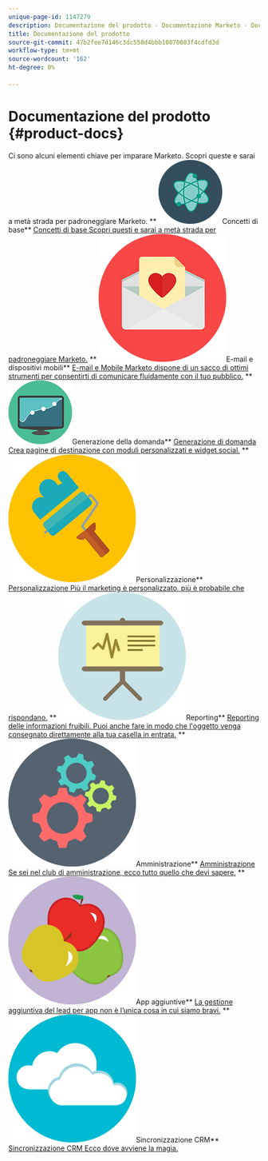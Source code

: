 ```yaml
---
unique-page-id: 1147279
description: Documentazione del prodotto - Documentazione Marketo - Documentazione del prodotto
title: Documentazione del prodotto
source-git-commit: 47b2fee7d146c3dc558d4bbb10070683f4cdfd3d
workflow-type: tm+mt
source-wordcount: '162'
ht-degree: 0%

---
```



# Documentazione del prodotto {#product-docs}

Ci sono alcuni elementi chiave per imparare Marketo. Scopri queste e sarai a metà strada per padroneggiare Marketo.
** ![Concetti di base](assets/education-science-12.png)Concetti di base** [Concetti di base Scopri questi e sarai a metà strada per padroneggiare Marketo.](product-docs/core-marketo-concepts.md)     ** ![E-mail e dispositivi mobili](assets/valentine-day-10.png)E-mail e dispositivi mobili** [E-mail e Mobile Marketo dispone di un sacco di ottimi strumenti per consentirti di comunicare fluidamente con il tuo pubblico.](https://docs.marketo.com/pages/viewpage.action?pageId=557076)     ** ![Generazione di domanda](assets/seo-04.png)Generazione della domanda** [Generazione di domanda Crea pagine di destinazione con moduli personalizzati e widget social.](product-docs/demand-generation.md)     ** ![Personalizzazione](assets/graphic-design-tools-19.png)Personalizzazione** [Personalizzazione Più il marketing è personalizzato, più è probabile che rispondano.](product-docs/personalization.md)     ** ![Reporting](assets/office-21.png)Reporting** [Reporting delle informazioni fruibili. Puoi anche fare in modo che l&#39;oggetto venga consegnato direttamente alla tua casella in entrata.](product-docs/reporting.md)     ** ![Amministrazione](assets/technology-08.png)Amministrazione** [Amministrazione Se sei nel club di amministrazione, ecco tutto quello che devi sapere.](https://docs.marketo.com/display/DOCS/Administration)     ** ![App aggiuntive](assets/food-10.png)App aggiuntive** [La gestione aggiuntiva del lead per app non è l’unica cosa in cui siamo bravi.](product-docs/additional-apps.md)     ** ![Sincronizzazione CRM](assets/seo-33.png)Sincronizzazione CRM** [Sincronizzazione CRM Ecco dove avviene la magia.](product-docs/crm-sync.md)